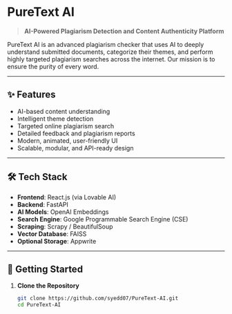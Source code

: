 # PureText AI

> **AI-Powered Plagiarism Detection and Content Authenticity Platform**

PureText AI is an advanced plagiarism checker that uses AI to deeply understand submitted documents, categorize their themes, and perform highly targeted plagiarism searches across the internet. Our mission is to ensure the purity of every word.

---

## ✨ Features

- AI-based content understanding
- Intelligent theme detection
- Targeted online plagiarism search
- Detailed feedback and plagiarism reports
- Modern, animated, user-friendly UI
- Scalable, modular, and API-ready design

---

## 🛠️ Tech Stack

- **Frontend**: React.js (via Lovable AI)
- **Backend**: FastAPI
- **AI Models**: OpenAI Embeddings
- **Search Engine**: Google Programmable Search Engine (CSE)
- **Scraping**: Scrapy / BeautifulSoup
- **Vector Database**: FAISS
- **Optional Storage**: Appwrite

---

## 🚀 Getting Started

1. **Clone the Repository**
   ```bash
   git clone https://github.com/syedd07/PureText-AI.git
   cd PureText-AI
